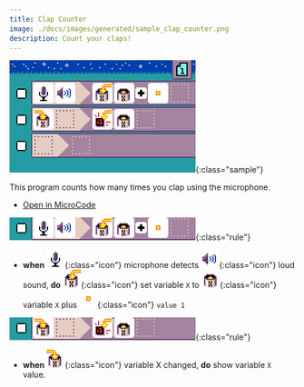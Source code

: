 ```yaml
---
title: Clap Counter
image: ./docs/images/generated/sample_clap_counter.png
description: Count your claps!
---
```


![counter program](../images/generated/sample_clap_counter.png){:class="sample"}

This program counts how many times you clap using the microphone.

-   [Open in MicroCode](/microcode/#H4sIAKCjLGUAA/NKywwOyPCK8PU2SnKt8i9xDHR1AmJHAO6A3EEYAAAA)

![when shake detected, increment variable X](../images/generated/sample_clap_counter_page_1_rule_1.png){:class="rule"}

-   **when** ![microphone](../images/generated/icon_S8.png){:class="icon"} microphone detects ![loud](../images/generated/icon_F15.png){:class="icon"} loud sound, **do** ![set variable X](../images/generated/icon_A9A.png){:class="icon"} set variable `X` to ![get variable X](../images/generated/icon_M20A.png){:class="icon"} variable `X` plus ![value 1](../images/generated/icon_M6.png){:class="icon"} `value 1`

![when variable X changed, show variable X](../images/generated/sample_clap_counter_page_1_rule_2.png){:class="rule"}

-   **when** ![variable X changed, show variable X  alue](../images/generated/icon_S9A.png){:class="icon"} variable X changed, **do** show variable `X` value.
